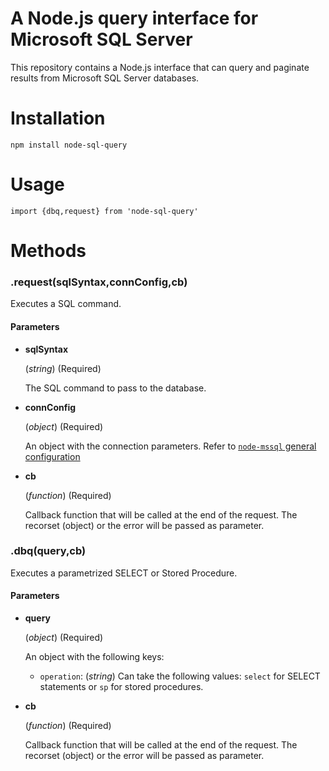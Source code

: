 # A Node.js query interface for Microsoft SQL Server

This repository contains a Node.js interface that can query and paginate results from Microsoft SQL Server databases.

# Installation

```
npm install node-sql-query
```

# Usage

```
import {dbq,request} from 'node-sql-query'
```

# Methods

### .request(**sqlSyntax**,**connConfig**,**cb**)

Executes a SQL command.

#### Parameters

* **sqlSyntax**

  (*string*) (Required)

  The SQL command to pass to the database.

* **connConfig**

  (*object*) (Required)

  An object with the connection parameters. Refer to [`node-mssql` general configuration](https://github.com/patriksimek/node-mssql#general-same-for-all-drivers)

* **cb**

  (*function*) (Required)

  Callback function that will be called at the end of the request. The recorset (object) or the error will be passed as parameter.


### .dbq(**query**,**cb**)

Executes a parametrized SELECT or Stored Procedure.

#### Parameters

* **query**

  (*object*) (Required)

  An object with the following keys:

  - `operation`: (*string*) Can take the following values: `select` for SELECT statements or `sp` for stored procedures.

* **cb**

  (*function*) (Required)

  Callback function that will be called at the end of the request. The recorset (object) or the error will be passed as parameter.


